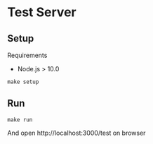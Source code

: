 # Test Server

## Setup

Requirements

- Node.js > 10.0


```
make setup
```

## Run

```
make run
```

And open http://localhost:3000/test on browser


